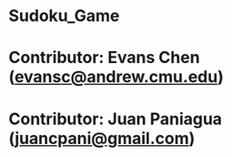 # Sudoku_Game

# Contributor: Evans Chen (evansc@andrew.cmu.edu)
# Contributor: Juan Paniagua (juancpani@gmail.com)
